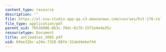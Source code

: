 ```yaml
---
content_type: resource
description: ''
file: https://ol-ocw-studio-app-qa.s3.amazonaws.com/courses/hst-176-cellular-and-molecular-immunology-fall-2005/b9ae32bca24e732888fe32abd4ebef44_antibodies_2005.pdf
file_type: application/pdf
parent_uid: 70516006-6b3c-70dc-617b-15f2e4eda35c
resourcetype: Document
title: antibodies_2005.pdf
uid: b9ae32bc-a24e-7328-88fe-32abd4ebef44
---
```

